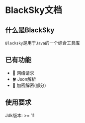 # BlackSky文档

## 什么是BlackSky
`Blacksky`是用于`Java`的一个综合工具库

## 已有功能
- 🎉 网络请求
- 🍀 Json解析
- 🏁 加密解密(部分)

## 使用要求
Jdk版本: >= 11